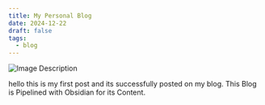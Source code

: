 ```yaml
---
title: My Personal Blog
date: 2024-12-22
draft: false
tags:
  - blog
---
```


![Image Description](/images/blog.png)

hello this is my first post and its successfully posted on my blog.
This Blog is Pipelined with Obsidian for its Content.